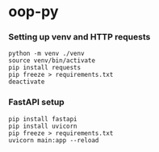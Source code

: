 # oop-py

### Setting up venv and HTTP requests

```
python -m venv ./venv
source venv/bin/activate
pip install requests
pip freeze > requirements.txt
deactivate
```

### FastAPI setup

```
pip install fastapi
pip install uvicorn
pip freeze > requirements.txt
uvicorn main:app --reload
```